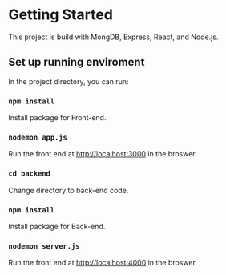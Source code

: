 # Getting Started

This project is build with MongDB, Express, React, and Node.js.

## Set up running enviroment

In the project directory, you can run:

### `npm install`

Install package for Front-end.


### `nodemon app.js`

Run the front end at [http://localhost:3000](http://localhost:3000) in the broswer.

### `cd backend`

Change directory to back-end code.

### `npm install`

Install package for Back-end.

### `nodemon server.js`

Run the front end at [http://localhost:4000](http://localhost:4000) in the broswer.


